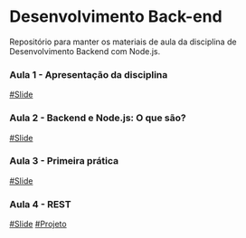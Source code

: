 # Desenvolvimento Back-end

Repositório para manter os materiais de aula da disciplina de Desenvolvimento Backend com Node.js.

### Aula 1 - Apresentação da disciplina

[#Slide](./aulas/aula01/Aula%2001%20-%20apresentação.pdf)

### Aula 2 - Backend e Node.js: O que são?

[#Slide](./aulas/aula02/Aula%2002%20-%20backend%20&%20node.pdf)

### Aula 3 - Primeira prática

[#Slide](./aulas/aula03/Aula%2003%20-%20npm%20e%20gestão%20de%20dependências.pdf)

### Aula 4 - REST

[#Slide](./aulas/aula04/Aula%2004%20-%20REST.pdf) [#Projeto](./aulas/aula04/projeto/)
